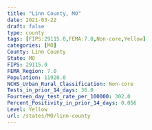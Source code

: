 ```yaml
---
title: "Linn County, MO"
date: 2021-03-22
draft: false
type: county
tags: [FIPS:29115.0,FEMA:7.0,Non-core,Yellow]
categories: [MO]
County: Linn County
State: MO
FIPS: 29115.0
FEMA_Region: 7.0
Population: 11920.0
NCHS_Urban_Rural_Classification: Non-core
Tests_in_prior_14_days: 36.0
Fourteen_day_test_rate_per_100000: 302.0
Percent_Positivity_in_prior_14_days: 0.056
Level: Yellow
url: /states/MO/linn-county
---
```



